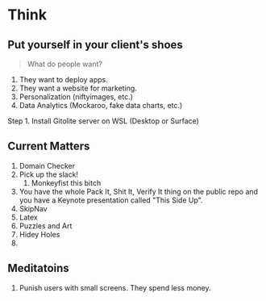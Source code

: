 # Think

## Put yourself in your client's shoes

> What do people want?

1. They want to deploy apps.
2. They want a website for marketing.
3. Personalization (niftyimages, etc.)
4. Data Analytics (Mockaroo, fake data charts, etc.)

Step 1. Install Gitolite server on WSL (Desktop or Surface)

## Current Matters

1. Domain Checker
2. Pick up the slack!
   1. Monkeyfist this bitch
3. You have the whole Pack It, Shit It, Verify It thing on the public repo and you have a Keynote presentation called "This Side Up".
4. SkipNav
5. Latex
6. Puzzles and Art
7. Hidey Holes
8.

## Meditatoins

1. Punish users with small screens. They spend less money.
